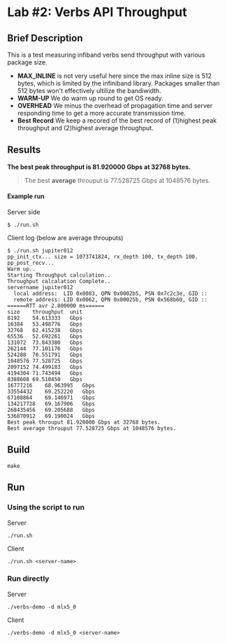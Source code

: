 # Lab #2: Verbs API Throughput

## Brief Description

This is a test measuring infiband verbs send throughput with various package size.

* **MAX\_INLINE** is not very useful here since the max inline size is 512 bytes, which is limited by the infiniband library. Packages smaller than 512 bytes won't effectively ultilize the bandiwidth.
* **WARM-UP** We do warm up round to get OS ready.
* **OVERHEAD** We minus the overhead of propagation time and server responding time to get a more accurate transmission time.
* **Best Record** We keep a recored of the best record of (1)highest peak throughput and (2)highest average throughput.

## Results

**The best peak throughput is 81.920000 Gbps at 32768 bytes.**

>  The best **average** throuput is 77.528725 Gbps at 1048576 bytes.

#### Example run

Server side

```
$ ./run.sh 
```



Client log (below are average throuputs)

```
$ ./run.sh jupiter012
pp_init_ctx... size = 1073741824, rx_depth 100, tx_depth 100.
pp_post_recv...
Warm up..
Starting Throughput calculation..
Throughput calcalation Complete..
servername jupiter012
  local address:  LID 0x0083, QPN 0x0002b5, PSN 0x7c2c3e, GID ::
  remote address: LID 0x0062, QPN 0x00025b, PSN 0x568b60, GID ::
======RTT avr 2.800000 ms======
size	throughput	unit
8192	54.613333	Gbps
16384	53.498776	Gbps
32768	62.415238	Gbps
65536	52.692261	Gbps
131072	73.843380	Gbps
262144	77.101176	Gbps
524288	70.551791	Gbps
1048576	77.528725	Gbps
2097152	74.499183	Gbps
4194304	71.743494	Gbps
8388608	69.510450	Gbps
16777216	68.963995	Gbps
33554432	69.252220	Gbps
67108864	69.146971	Gbps
134217728	69.167906	Gbps
268435456	69.205688	Gbps
536870912	69.190024	Gbps
Best peak throuput 81.920000 Gbps at 32768 bytes.
Best average throuput 77.528725 Gbps at 1048576 bytes.
```

## Build

```
make
```

## Run

### Using the script to run
Server
```
./run.sh 
```
Client
```
./run.sh <server-name>
```

### Run directly

Server
```
./verbs-demo -d mlx5_0
```
Client
```
./verbs-demo -d mlx5_0 <server-name>
```
